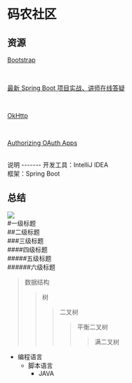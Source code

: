 
码农社区
========

资源
-------  

[Bootstrap](https://github.com/twbs/bootstrap)

<br>

[最新 Spring Boot 项目实战、讲师在线答疑](https://www.bilibili.com/video/av50200264)   

<br>

[OkHttp](https://square.github.io/okhttp/)

<br>

[Authorizing OAuth Apps](https://developer.github.com/apps/building-oauth-apps/authorizing-oauth-apps/)

 <br>
说明
------- 
开发工具：IntelliJ IDEA 
<br>  
框架：Spring Boot

总结
------- 

![](http://www.baidu.com/img/bdlogo.gif)  
#一级标题  
##二级标题  
###三级标题  
####四级标题  
#####五级标题  
######六级标题  

>数据结构  
>>树  
>>>二叉树  
>>>>平衡二叉树  
>>>>>满二叉树  

* 编程语言  
    * 脚本语言  
        * JAVA

